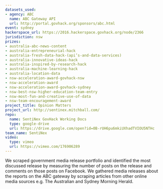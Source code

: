 ```yaml
---
datasets_used:
- agency: ABC
  name: ABC Gateway API
  url: http://portal.govhack.org/sponsors/abc.html
event: sydney
hackerspace_url: https://2016.hackerspace.govhack.org/node/2366
jurisdiction: nsw
prizes:
- australia-abc-news-content
- australia-entrepreneurial-hack
- australia-fresh-data-hack-(api’s-and-data-services)
- australia-innovative-ideas-hack
- australia-inspired-by-research-hack
- australia-machine-learning-hack
- australia-location-data
- nsw-acceleration-award-govhack-nsw
- nsw-acceleration-award
- nsw-acceleration-award-govhack-sydney
- nsw-best-nsw-higher-education-team-entry
- nsw-most-fun-and-creative-use-of-data
- nsw-team-encouragement-award
project_title: Opinion Matters
project_url: http://sentinex.mitchball.com/
repo:
  name: SentiNex GovHack Working Docs
  type: google-drive
  url: https://drive.google.com/open?id=0B-rUH6pu6mkiUXhadTVIOU5NTHc
team_name: SentiNex
video:
  type: vimeo
  url: https://vimeo.com/176906289
---
```


We scraped government media release portfolio and identified the most discussed release by measuring the number of posts on the release and comments on those posts on Facebook. We gathered media releases about the reports on the ABC gateway by scraping articles from other online media sources e.g. The Australian and Sydney Morning Herald.
